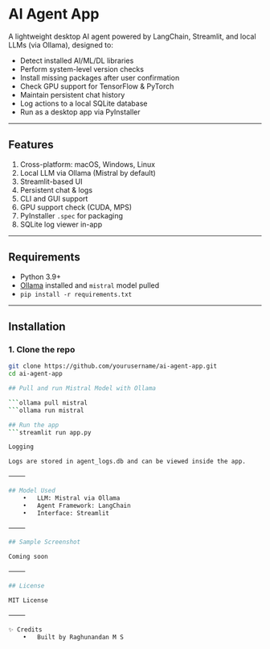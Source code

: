 # AI Agent App

A lightweight desktop AI agent powered by LangChain, Streamlit, and local LLMs (via Ollama), designed to:

- Detect installed AI/ML/DL libraries
- Perform system-level version checks
- Install missing packages after user confirmation
- Check GPU support for TensorFlow & PyTorch
- Maintain persistent chat history
- Log actions to a local SQLite database
- Run as a desktop app via PyInstaller

---

## Features

1. Cross-platform: macOS, Windows, Linux  
2. Local LLM via Ollama (Mistral by default)  
3. Streamlit-based UI  
4. Persistent chat & logs  
5. CLI and GUI support  
6. GPU support check (CUDA, MPS)  
7. PyInstaller `.spec` for packaging  
8. SQLite log viewer in-app  

---

## Requirements

- Python 3.9+
- [Ollama](https://ollama.com/) installed and `mistral` model pulled
- `pip install -r requirements.txt`

---

## Installation

### 1. Clone the repo

```bash
git clone https://github.com/yourusername/ai-agent-app.git
cd ai-agent-app

## Pull and run Mistral Model with Ollama

```ollama pull mistral
```ollama run mistral

## Run the app
```streamlit run app.py

Logging

Logs are stored in agent_logs.db and can be viewed inside the app.

⸻

## Model Used
	•	LLM: Mistral via Ollama
	•	Agent Framework: LangChain
	•	Interface: Streamlit

⸻

## Sample Screenshot

Coming soon

⸻

## License

MIT License

⸻

✨ Credits
	•	Built by Raghunandan M S
